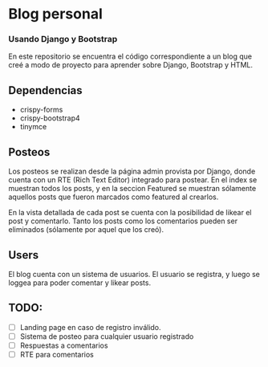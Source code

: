 # Blog personal
### Usando Django y Bootstrap
En este repositorio se encuentra el código correspondiente a un blog que creé a modo de proyecto para aprender sobre Django, Bootstrap y HTML.

## Dependencias
- crispy-forms
- crispy-bootstrap4
- tinymce

## Posteos
Los posteos se realizan desde la página admin provista por Django, donde cuenta con un RTE (Rich Text Editor) integrado para postear. En el index se muestran todos los posts, y en la seccion Featured se muestran sólamente aquellos posts que fueron marcados como featured al crearlos.

En la vista detallada de cada post se cuenta con la posibilidad de likear el post y comentarlo. Tanto los posts como los comentarios pueden ser eliminados (sólamente por aquel que los creó).

## Users
El blog cuenta con un sistema de usuarios. El usuario se registra, y luego se loggea para poder comentar y likear posts.

## TODO:
- [ ] Landing page en caso de registro inválido.
- [ ] Sistema de posteo para cualquier usuario registrado
- [ ] Respuestas a comentarios
- [ ] RTE para comentarios
